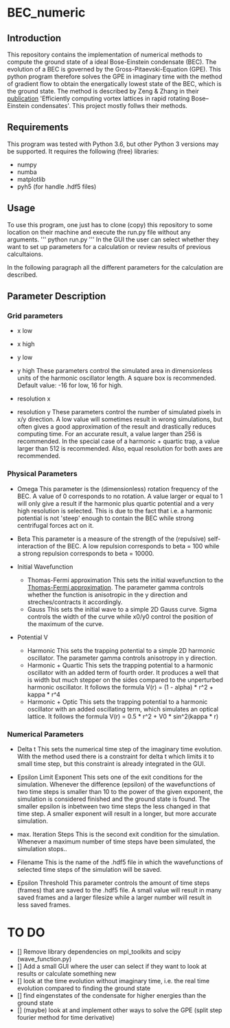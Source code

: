 # BEC_numeric

## Introduction
This repository contains the implementation of numerical methods to compute the ground state of a ideal Bose-Einstein condensate (BEC). The evolution of a BEC is governed by the Gross-Pitaevski-Equation (GPE). This python program therefore solves the GPE in imaginary time with the method of gradient flow to obtain the energatically lowest state of the BEC, which is the ground state.
The method is described by Zeng & Zhang in their [publication](https://doi.org/10.1016/j.cpc.2008.12.003) 'Efficiently computing vortex lattices in rapid rotating Bose–Einstein condensates'. This project mostly follws their methods.

## Requirements
This program was tested with Python 3.6, but other Python 3 versions may be supported.
It requires the following (free) libraries:
 - numpy
 - numba
 - matplotlib
 - pyh5 (for handle .hdf5 files)

## Usage
To use this program, one just has to clone (copy) this repository to some location on their machine and execute the run.py file without any arguments.
'''
python run.py
'''
In the GUI the user can select whether they want to set up parameters for a calculation or review results of previous calcultaions.

In the following paragraph all the different parameters for the calculation are described.

## Parameter Description
### Grid parameters
 - x low
 - x high
 - y low
 - y high
These parameters control the simulated area in dimensionless units of the harmonic oscillator length. A square box is recommended. Default value: -16 for low, 16 for high.

 - resolution x
 - resolution y
These parameters control the number of simulated pixels in x/y direction. A low value will sometimes result in wrong simulations, but often gives a good approximation of the result and drastically reduces computing time. For an accurate result, a value larger than 256 is recommended. In the special case of a harmonic + quartic trap, a value larger than 512 is recommended. Also, equal resolution for both axes are recommended.

### Physical Parameters
 - Omega
This parameter is the (dimensionless) rotation frequency of the BEC. A value of 0 corresponds to no rotation. A value larger or equal to 1 will only give a result if the harmonic plus quartic potential and a very high resolution is selected. This is due to the fact that i.e. a harmonic potential is not 'steep' enough to contain the BEC while strong centrifugal forces act on it.

 - Beta
This parameter is a measure of the strength of the (repulsive) self-interaction of the BEC. A low repulsion corresponds to beta = 100 while a strong repulsion corresponds to beta = 10000.

 - Initial Wavefunction
   - Thomas-Fermi approximation
   This sets the initial wavefunction to the [Thomas-Fermi approximation](https://en.wikipedia.org/wiki/Gross%E2%80%93Pitaevskii_equation#Thomas%E2%80%93Fermi_approximation).
   The parameter gamma controls whether the function is anisotropic in the y direction and streches/contracts it accordingly.
   - Gauss
   This sets the initial wave to a simple 2D Gauss curve.
   Sigma controls the width of the curve while x0/y0 control the position of the maximum of the curve.

- Potential V
  - Harmonic
  This sets the trapping potential to a simple 2D harmonic oscillator. The parameter gamma controls anisotropy in y direction.
  - Harmonic + Quartic
  This sets the trapping potential to a harmonic oscillator with an added term of fourth order. It produces a well that is width but much stepper on the sides compared to the unperturbed harmonic oscillator. It follows the formula V(r) = (1 - alpha) * r^2 + kappa * r^4
  - Harmonic + Optic
  This sets the trapping potential to a harmonic oscillator with an added oscillating term, which simulates an optical lattice. It follows the formula V(r) = 0.5 * r^2 + V0 * sin^2(kappa * r)

### Numerical Parameters
 - Delta t
This sets the numerical time step of the imaginary time evolution. With the method used there is a constraint for delta t which limits it to small time step, but this constraint is already integrated in the GUI.

 - Epsilon Limit Exponent
This sets one of the exit conditions for the simulation. Whenever the difference (epsilon) of the wavefunctions of two time steps is smaller than 10 to the power of the given exponent, the simulation is considered finished and the ground state is found. The smaller epsilon is inbetween two time steps the less changed in that time step. A smaller exponent will result in a longer, but more accurate simulation.

 - max. Iteration Steps
This is the second exit condition for the simulation. Whenever a maximum number of time steps have been simulated, the simulation stops..

 - Filename
This is the name of the .hdf5 file in which the wavefunctions of selected time steps of the simulation will be saved.

 - Epsilon Threshold
This parameter controls the amount of time steps (frames) that are saved to the .hdf5 file. A small value will result in many saved frames and a larger filesize while a larger number will result in less saved frames.

# TO DO
 - [] Remove library dependencies on mpl_toolkits and scipy (wave_function.py)
 - [] Add a small GUI where the user can select if they want to look at results or calculate something new
 - [] look at the time evolution without imaginary time, i.e. the real time evolution compared to finding the ground state
 - [] find eingenstates of the condensate for higher energies than the ground state
 - [] (maybe) look at and implement other ways to solve the GPE (split step fourier method for time derivative)